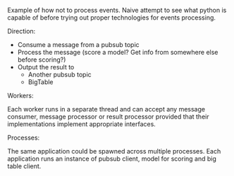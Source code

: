 Example of how not to process events. Naive attempt to see what python is capable of before 
trying out proper technologies for events processing.

Direction:
- Consume a message from a pubsub topic
- Process the message (score a model? Get info from somewhere else before scoring?)
- Output the result to
    - Another pubsub topic
    - BigTable
  

Workers:

Each worker runs in a separate thread and can accept any message consumer, 
message processor or result processor provided that their implementations 
implement appropriate interfaces.

Processes:

The same application could be spawned across multiple processes. Each application
runs an instance of pubsub client, model for scoring and big table client.